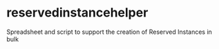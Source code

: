 # reservedinstancehelper
Spreadsheet and script to support the creation of Reserved Instances in bulk
